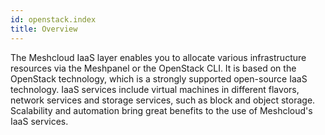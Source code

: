 ```yaml
---
id: openstack.index
title: Overview
---
```


The Meshcloud IaaS layer enables you to allocate various infrastructure resources via the Meshpanel or the OpenStack CLI. It is based on the OpenStack technology, which is a strongly supported open-source IaaS technology. IaaS services include virtual machines in different flavors, network services and storage services, such as block and object storage. Scalability and automation bring great benefits to the use of Meshcloud's IaaS services.

